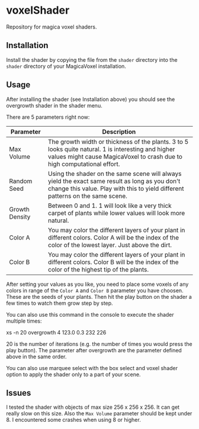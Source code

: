 # voxelShader
Repository for magica voxel shaders.

## Installation

Install the shader by copying the file from the `shader` directory into the `shader` directory of your MagicaVoxel installation. 

## Usage

After installing the shader (see Installation above) you should see the overgrowth shader in the shader menu.

There are 5 parameters right now:

| Parameter | Description |
| ------ | ------ |
| Max Volume | The growth width or thickness of the plants. 3 to 5 looks quite natural. 1 is interesting and higher values might cause MagicaVoxel to crash due to high computational effort. |
| Random Seed | Using the shader on the same scene will always yield the exact same result as long as you don't change this value. Play with this to yield different patterns on the same scene.  |
| Growth Density | Between 0 and 1. 1 will look like a very thick carpet of plants while lower values will look more natural. |
| Color A | You may color the different layers of your plant in different colors. Color A will be the index of the color of the lowest layer. Just above the dirt.|
| Color B | You may color the different layers of your plant in different colors. Color B will be the index of the color of the highest tip of the plants.|

After setting your values as you like, you need to place some voxels of any colors in range of the `Color A` and `Color B` parameter you have choosen. These are the seeds of your plants. Then hit the play button on the shader a few times to watch them grow step by step.

You can also use this command in the console to execute the shader multiple times:

xs -n 20 overgrowth 4 123.0 0.3 232 226

20 is the number of iterations (e.g. the number of times you would press the play button).
The parameter after overgrowth are the parameter defined above in the same order.

You can also use marquee select with the box select and voxel shader option to apply the shader only to a part of your scene.

## Issues

I tested the shader with objects of max size 256 x 256 x 256. It can get really slow on this size. Also the `Max Volume` parameter should be kept under 8. I encountered some crashes when using 8 or higher. 